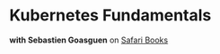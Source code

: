 # Kubernetes Fundamentals

**with Sebastien Goasguen** on [Safari Books](https://safaribooksonline.com)
